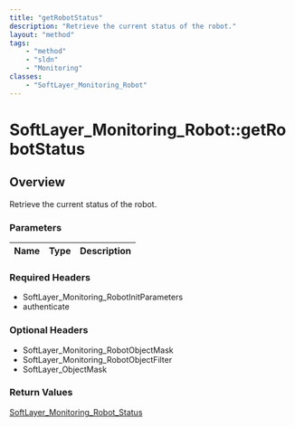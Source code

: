 ```yaml
---
title: "getRobotStatus"
description: "Retrieve the current status of the robot."
layout: "method"
tags:
    - "method"
    - "sldn"
    - "Monitoring"
classes:
    - "SoftLayer_Monitoring_Robot"
---
```

# SoftLayer_Monitoring_Robot::getRobotStatus
## Overview 
Retrieve the current status of the robot.

### Parameters 
|Name | Type | Description |
| --- | --- | --- |


### Required Headers
* SoftLayer_Monitoring_RobotInitParameters
* authenticate

### Optional Headers
* SoftLayer_Monitoring_RobotObjectMask
* SoftLayer_Monitoring_RobotObjectFilter
* SoftLayer_ObjectMask

### Return Values
<a href='/reference/datatypes/SoftLayer_Monitoring_Robot_Status'>SoftLayer_Monitoring_Robot_Status </a>

